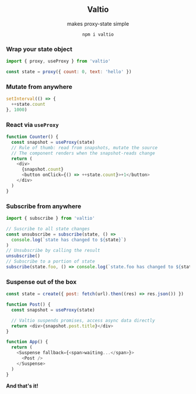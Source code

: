 <div align="center">
  <h2 align="center">Valtio</h2>
  <p align="center">makes proxy-state simple</p>
  <p><code>npm i valtio</code></p>
</div>

### Wrap your state object

```js
import { proxy, useProxy } from 'valtio'

const state = proxy({ count: 0, text: 'hello' })
```

### Mutate from anywhere

```js
setInterval(() => {
  ++state.count
}, 1000)
```

### React via `useProxy`

```js
function Counter() {
  const snapshot = useProxy(state)
  // Rule of thumb: read from snapshots, mutate the source
  // The component renders when the snapshot-reads change
  return (
    <div>
      {snapshot.count}
      <button onClick={() => ++state.count}>+1</button>
    </div>
  )
}
```

### Subscribe from anywhere

```js
import { subscribe } from 'valtio'

// Suscribe to all state changes
const unsubscribe = subscribe(state, () =>
  console.log(`state has changed to ${state}`)
)
// Unsubscribe by calling the result
unsubscribe()
// Subscribe to a portion of state
subscribe(state.foo, () => console.log(`state.foo has changed to ${state.foo}`))
```

### Suspense out of the box

```js
const state = create({ post: fetch(url).then((res) => res.json()) })

function Post() {
  const snapshot = useProxy(state)

  // Valtio suspends promises, access async data directly
  return <div>{snapshot.post.title}</div>
}

function App() {
  return (
    <Suspense fallback={<span>waiting...</span>}>
      <Post />
    </Suspense>
  )
}
```

**And that's it!**

</details>
